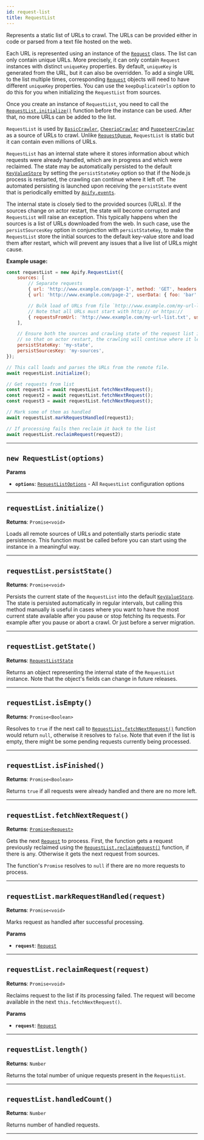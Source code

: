 ```yaml
---
id: request-list
title: RequestList
---
```


<a name="requestlist"></a>

Represents a static list of URLs to crawl. The URLs can be provided either in code or parsed from a text file hosted on the web.

Each URL is represented using an instance of the [`Request`](/docs/api/request) class. The list can only contain unique URLs. More precisely, it can
only contain `Request` instances with distinct `uniqueKey` properties. By default, `uniqueKey` is generated from the URL, but it can also be
overridden. To add a single URL to the list multiple times, corresponding [`Request`](/docs/api/request) objects will need to have different
`uniqueKey` properties. You can use the `keepDuplicateUrls` option to do this for you when initializing the `RequestList` from sources.

Once you create an instance of `RequestList`, you need to call the [`RequestList.initialize()`](/docs/api/request-list#initialize) function before the
instance can be used. After that, no more URLs can be added to the list.

`RequestList` is used by [`BasicCrawler`](/docs/api/basic-crawler), [`CheerioCrawler`](/docs/api/cheerio-crawler) and
[`PuppeteerCrawler`](/docs/api/puppeteer-crawler) as a source of URLs to crawl. Unlike [`RequestQueue`](/docs/api/request-queue), `RequestList` is
static but it can contain even millions of URLs.

`RequestList` has an internal state where it stores information about which requests were already handled, which are in progress and which were
reclaimed. The state may be automatically persisted to the default [`KeyValueStore`](/docs/api/key-value-store) by setting the `persistStateKey`
option so that if the Node.js process is restarted, the crawling can continue where it left off. The automated persisting is launched upon receiving
the `persistState` event that is periodically emitted by [`Apify.events`](/docs/api/apify#events).

The internal state is closely tied to the provided sources (URLs). If the sources change on actor restart, the state will become corrupted and
`RequestList` will raise an exception. This typically happens when the sources is a list of URLs downloaded from the web. In such case, use the
`persistSourcesKey` option in conjunction with `persistStateKey`, to make the `RequestList` store the initial sources to the default key-value store
and load them after restart, which will prevent any issues that a live list of URLs might cause.

**Example usage:**

```javascript
const requestList = new Apify.RequestList({
    sources: [
        // Separate requests
        { url: 'http://www.example.com/page-1', method: 'GET', headers: {} },
        { url: 'http://www.example.com/page-2', userData: { foo: 'bar' } },

        // Bulk load of URLs from file `http://www.example.com/my-url-list.txt`
        // Note that all URLs must start with http:// or https://
        { requestsFromUrl: 'http://www.example.com/my-url-list.txt', userData: { isFromUrl: true } },
    ],

    // Ensure both the sources and crawling state of the request list is persisted,
    // so that on actor restart, the crawling will continue where it left off
    persistStateKey: 'my-state',
    persistSourcesKey: 'my-sources',
});

// This call loads and parses the URLs from the remote file.
await requestList.initialize();

// Get requests from list
const request1 = await requestList.fetchNextRequest();
const request2 = await requestList.fetchNextRequest();
const request3 = await requestList.fetchNextRequest();

// Mark some of them as handled
await requestList.markRequestHandled(request1);

// If processing fails then reclaim it back to the list
await requestList.reclaimRequest(request2);
```

---

<a name="exports.requestlist"></a>

## `new RequestList(options)`

**Params**

-   **`options`**: [`RequestListOptions`](/docs/typedefs/request-list-options) - All `RequestList` configuration options

---

<a name="initialize"></a>

## `requestList.initialize()`

**Returns**: `Promise<void>`

Loads all remote sources of URLs and potentially starts periodic state persistence. This function must be called before you can start using the
instance in a meaningful way.

---

<a name="persiststate"></a>

## `requestList.persistState()`

**Returns**: `Promise<void>`

Persists the current state of the `RequestList` into the default [`KeyValueStore`](/docs/api/key-value-store). The state is persisted automatically in
regular intervals, but calling this method manually is useful in cases where you want to have the most current state available after you pause or stop
fetching its requests. For example after you pause or abort a crawl. Or just before a server migration.

---

<a name="getstate"></a>

## `requestList.getState()`

**Returns**: [`RequestListState`](/docs/typedefs/request-list-state)

Returns an object representing the internal state of the `RequestList` instance. Note that the object's fields can change in future releases.

---

<a name="isempty"></a>

## `requestList.isEmpty()`

**Returns**: `Promise<Boolean>`

Resolves to `true` if the next call to [`RequestList.fetchNextRequest()`](/docs/api/request-list#fetchnextrequest) function would return `null`,
otherwise it resolves to `false`. Note that even if the list is empty, there might be some pending requests currently being processed.

---

<a name="isfinished"></a>

## `requestList.isFinished()`

**Returns**: `Promise<Boolean>`

Returns `true` if all requests were already handled and there are no more left.

---

<a name="fetchnextrequest"></a>

## `requestList.fetchNextRequest()`

**Returns**: [`Promise<Request>`](/docs/api/request)

Gets the next [`Request`](/docs/api/request) to process. First, the function gets a request previously reclaimed using the
[`RequestList.reclaimRequest()`](/docs/api/request-list#reclaimrequest) function, if there is any. Otherwise it gets the next request from sources.

The function's `Promise` resolves to `null` if there are no more requests to process.

---

<a name="markrequesthandled"></a>

## `requestList.markRequestHandled(request)`

**Returns**: `Promise<void>`

Marks request as handled after successful processing.

**Params**

-   **`request`**: [`Request`](/docs/api/request)

---

<a name="reclaimrequest"></a>

## `requestList.reclaimRequest(request)`

**Returns**: `Promise<void>`

Reclaims request to the list if its processing failed. The request will become available in the next `this.fetchNextRequest()`.

**Params**

-   **`request`**: [`Request`](/docs/api/request)

---

<a name="length"></a>

## `requestList.length()`

**Returns**: `Number`

Returns the total number of unique requests present in the `RequestList`.

---

<a name="handledcount"></a>

## `requestList.handledCount()`

**Returns**: `Number`

Returns number of handled requests.

---
